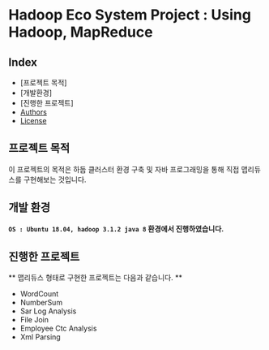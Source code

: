 # Hadoop Eco System Project : Using Hadoop, MapReduce
## Index
  - [프로젝트 목적]
  - [개발환경]
  - [진행한 프로젝트]
  - [Authors](#authors)
  - [License](#license)
  
## 프로젝트 목적
<!--Wirte one paragraph of project description -->  
이 프로젝트의 목적은 하둡 클러스터 환경 구축 및 자바 프로그래밍을 통해 직접 맵리듀스를 구현해보는 것입니다.

## 개발 환경
**`OS : Ubuntu 18.04, hadoop 3.1.2 java 8` 환경에서 진행하였습니다.**

## 진행한 프로젝트
<!-- Write Overview about this project -->
** 맵리듀스 형태로 구현한 프로젝트는 다음과 같습니다. **
- WordCount
- NumberSum
- Sar Log Analysis
- File Join
- Employee Ctc Analysis
- Xml Parsing

